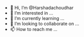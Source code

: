 - 👋 Hi, I’m @Harshadachoudhar
- 👀 I’m interested in ...
- 🌱 I’m currently learning ...
- 💞️ I’m looking to collaborate on ...
- 📫 How to reach me ...

<!---
Harshadachoudhar/Harshadachoudhar is a ✨ special ✨ repository because its `README.md` (this file) appears on your GitHub profile.
You can click the Preview link to take a look at your changes.
--->
